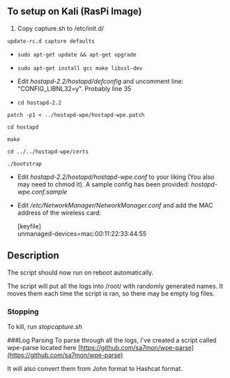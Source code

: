 ## To setup on Kali (RasPi Image)

1.  Copy capture.sh to /etc/init.d/ 

  ```update-rc.d capture defaults```

*  ```sudo apt-get update && apt-get upgrade```

* ```sudo apt-get install gcc make libssl-dev ```

* Edit _hostapd-2.2/hostapd/defconfig_ and uncomment line:
"CONFIG_LIBNL32=y". Probably line 35

*  ```cd hostapd-2.2```

  ```patch -p1 < ../hostapd-wpe/hostapd-wpe.patch``` 

  ```cd hostapd```

  ```make```

  ```cd ../../hostapd-wpe/certs```

  ```./bootstrap```

* Edit _hostapd-2.2/hostapd/hostapd-wpe.conf_ to your liking (You also may need to chmod it). A sample config has been provided: _hostapd-wpe.conf.sample_


*  Edit _/etc/NetworkManager/NetworkManager.conf_ and add the MAC address of the wireless card:

    [keyfile]<br/>
    unmanaged-devices=mac:00:11:22:33:44:55

## Description
The script should now run on reboot automatically. 

The script will put all the logs into /root/ with randomly generated names. It moves them each time the script is ran, so there may be empty log files. 

### Stopping 
To kill, run _stopcapture.sh_

###Log Parsing
To parse through all the logs, I've created a script called wpe-parse located here [https://github.com/sa7mon/wpe-parse](https://github.com/sa7mon/wpe-parse) 

It will also convert them from John format to Hashcat format.
